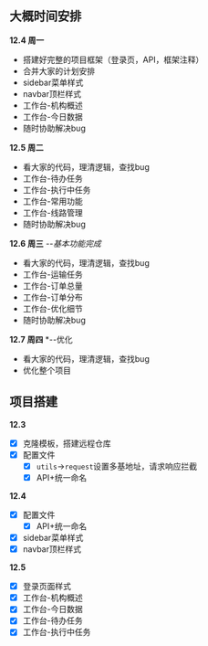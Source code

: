 ## 大概时间安排

**12.4 周一**
- 搭建好完整的项目框架（登录页，API，框架注释）
- 合并大家的计划安排
- sidebar菜单样式
- navbar顶栏样式
- 工作台-机构概述
- 工作台-今日数据
- 随时协助解决bug

**12.5 周二**
- 看大家的代码，理清逻辑，查找bug
- 工作台-待办任务
- 工作台-执行中任务
- 工作台-常用功能
- 工作台-线路管理
- 随时协助解决bug

**12.6 周三**  *--基本功能完成*
- 看大家的代码，理清逻辑，查找bug
- 工作台-运输任务
- 工作台-订单总量
- 工作台-订单分布
- 工作台-优化细节
- 随时协助解决bug

**12.7 周四**  *--优化
- 看大家的代码，理清逻辑，查找bug
- 优化整个项目

## 项目搭建

**12.3**
- [x] 克隆模板，搭建远程仓库
- [x] 配置文件
	- [x] `utils`->`request`设置多基地址，请求响应拦截
	- [x] API+统一命名

**12.4**
- [x] 配置文件
	- [x] API+统一命名
- [x] sidebar菜单样式
- [x] navbar顶栏样式

**12.5**
- [x] 登录页面样式
- [x] 工作台-机构概述
- [x] 工作台-今日数据
- [x] 工作台-待办任务
- [x] 工作台-执行中任务